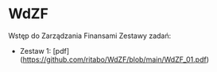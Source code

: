 # WdZF
Wstęp do Zarządzania Finansami
Zestawy zadań:

* Zestaw 1: [pdf] (https://github.com/ritabo/WdZF/blob/main/WdZF_01.pdf)
